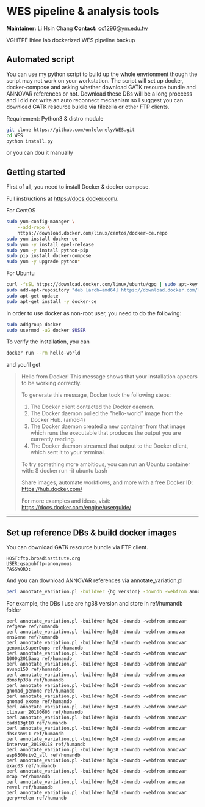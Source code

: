 WES pipeline & analysis tools
==================================

**Maintainer:** Li Hsin Chang
**Contact:** cc1296@ym.edu.tw

VGHTPE Ihlee lab dockerized WES pipeline backup

## Automated script
You can use my python script to build up the whole envrionment though the script may not work on your workstation.
The script will set up docker, docker-compose and asking whether download GATK resource bundle and ANNOVAR references or not.
Download these DBs will be a long proccess and I did not write an auto reconnect mechanism so I suggest you can download GATK resource buldle via filezella or other FTP clients.

Requirement:
Python3 & distro module

```bash
git clone https://github.com/onlelonely/WES.git
cd WES
python install.py
```

or you can dou it manually
## Getting started
First of all, you need to install Docker & docker compose.

Full instructions at https://docs.docker.com/.

For CentOS
```bash
sudo yum-config-manager \
    --add-repo \
    https://download.docker.com/linux/centos/docker-ce.repo
sudo yum install docker-ce
sudo yum -y install epel-release 
sudo yum -y install python-pip  
sudo pip install docker-compose 
sudo yum -y upgrade python* 
```
For Ubuntu
```bash
curl -fsSL https://download.docker.com/linux/ubuntu/gpg | sudo apt-key add -
sudo add-apt-repository "deb [arch=amd64] https://download.docker.com/linux/ubuntu $(lsb_release -cs) stable"
sudo apt-get update
sudo apt-get install -y docker-ce
```
In order to use docker as non-root user, you need to do the following:
```bash
sudo addgroup docker
sudo usermod -aG docker $USER
```
To verify the installation, you can 
```bash
docker run --rm hello-world
```
and you'll get
>Hello from Docker!
>This message shows that your installation appears to be working correctly.
>
>To generate this message, Docker took the following steps:
> 1. The Docker client contacted the Docker daemon.
> 2. The Docker daemon pulled the "hello-world" image from the Docker Hub.
>    (amd64)
> 3. The Docker daemon created a new container from that image which runs the
>    executable that produces the output you are currently reading.
> 4. The Docker daemon streamed that output to the Docker client, which sent it
>    to your terminal.
>
>To try something more ambitious, you can run an Ubuntu container with:
> $ docker run -it ubuntu bash
>
>Share images, automate workflows, and more with a free Docker ID:
> https://hub.docker.com/
>
>For more examples and ideas, visit:
> https://docs.docker.com/engine/userguide/

***
## Set up reference DBs & build docker images

You can download GATK resource bundle via FTP client.
```
HOST:ftp.broadinstitute.org
USER:gsapubftp-anonymous
PASSWORD:
```
And you can download ANNOVAR references via annotate_variation.pl
```bash
perl annotate_variation.pl -buildver {hg version} -downdb -webfrom annovar {db name} {path}
```
For example, the DBs I use are hg38 version and store in ref/humandb folder
```
perl annotate_variation.pl -buildver hg38 -downdb -webfrom annovar refgene ref/humandb
perl annotate_variation.pl -buildver hg38 -downdb -webfrom annovar ensGene ref/humandb
perl annotate_variation.pl -buildver hg38 -downdb -webfrom annovar genomicSuperDups ref/humandb
perl annotate_variation.pl -buildver hg38 -downdb -webfrom annovar 1000g2015aug ref/humandb
perl annotate_variation.pl -buildver hg38 -downdb -webfrom annovar avsnp150 ref/humandb
perl annotate_variation.pl -buildver hg38 -downdb -webfrom annovar dbnsfp33a ref/humandb
perl annotate_variation.pl -buildver hg38 -downdb -webfrom annovar gnomad_genome ref/humandb
perl annotate_variation.pl -buildver hg38 -downdb -webfrom annovar gnomad_exome ref/humandb
perl annotate_variation.pl -buildver hg38 -downdb -webfrom annovar clinvar_20180603 ref/humandb
perl annotate_variation.pl -buildver hg38 -downdb -webfrom annovar cadd13gt10 ref/humandb
perl annotate_variation.pl -buildver hg38 -downdb -webfrom annovar dbscsnv11 ref/humandb
perl annotate_variation.pl -buildver hg38 -downdb -webfrom annovar intervar_20180118 ref/humandb
perl annotate_variation.pl -buildver hg38 -downdb -webfrom annovar esp6500siv2_all ref/humandb
perl annotate_variation.pl -buildver hg38 -downdb -webfrom annovar exac03 ref/humandb
perl annotate_variation.pl -buildver hg38 -downdb -webfrom annovar mcap ref/humandb
perl annotate_variation.pl -buildver hg38 -downdb -webfrom annovar revel ref/humandb
perl annotate_variation.pl -buildver hg38 -downdb -webfrom annovar gerp++elem ref/humandb
```


